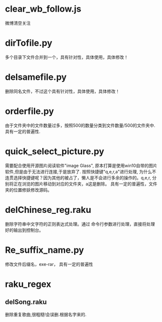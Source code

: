 # clear_wb_follow.js
微博清空关注

# dirTofile.py
多个目录下文件合并到一个，具有针对性，具体使用，具体修改！

# delsamefile.py
删除同名文件，不过这个具有针对性，具体使用，具体修改！

# orderfile.py
由于文件夹中的文件数量过多，按照500的数量分类到文件数量/500的文件夹中. 具有一定的普遍性.

# quick_select_picture.py
需要配合使用开源图片阅读软件"image Glass", 原本打算是使用win10自带的图片软件,但是由于无法进行连接,于是放弃了. 按照快捷键"q,e,r,a"进行处理, 为什么不连贯选择快捷键呢？因为其他的被占了，懒人是不会进行多余的操作的。q,e,r, 分别将正在浏览的图片移动到对应的文件夹，a这是删除。 具有一定的普遍性，文件夹的位置修妖修改源码。

# delChinese_reg.raku
删除字符串中文字符的正则表达式处理。通过 命令行参数进行处理，直接将处理好的输出到控制台。

# Re_suffix_name.py
修改文件后缀名，exe-rar， 具有一定的普遍性
# raku_regex
## delSong.raku
删除重复歌曲,很粗糙!会误删.根据名字来的.
